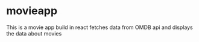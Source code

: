 # movieapp

This is a movie app build in react
fetches data from OMDB api and displays the data about movies
